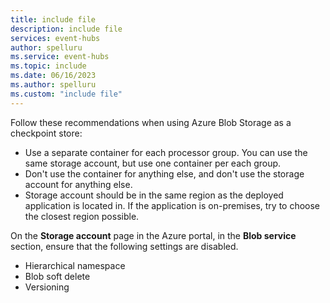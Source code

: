 ```yaml
---
title: include file
description: include file
services: event-hubs
author: spelluru
ms.service: event-hubs
ms.topic: include
ms.date: 06/16/2023
ms.author: spelluru
ms.custom: "include file"
---
```


Follow these recommendations when using Azure Blob Storage as a checkpoint store: 

- Use a separate container for each processor group. You can use the same storage account, but use one container per each group.
- Don't use the container for anything else, and don't use the storage account for anything else.
- Storage account should be in the same region as the deployed application is located in. If the application is on-premises, try to choose the closest region possible.

On the **Storage account** page in the Azure portal, in the **Blob service** section, ensure that the following settings are disabled. 

- Hierarchical namespace
- Blob soft delete
- Versioning

